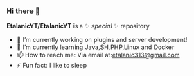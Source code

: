 ### Hi there 👋


**EtalanicYT/EtalanicYT** is a ✨ _special_ ✨ repository

- 🔭 I’m currently working on plugins and server development!
- 🌱 I’m currently learning Java,SH,PHP,Linux and Docker
- 📫 How to reach me: Via email at:etalanic313@gmail.com
- ⚡ Fun fact: I like to sleep
